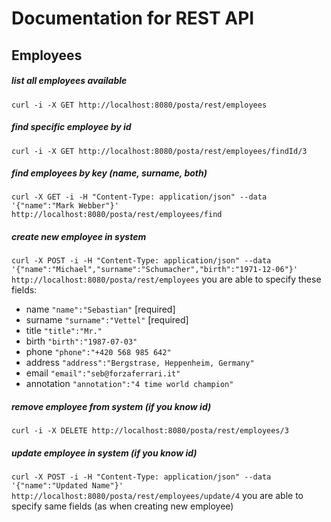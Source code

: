 # Documentation for REST API

## Employees

##### list all employees available
``curl -i -X GET http://localhost:8080/posta/rest/employees``

##### find specific employee by id
``curl -i -X GET http://localhost:8080/posta/rest/employees/findId/3``

##### find employees by key (name, surname, both)
``curl -X GET -i -H "Content-Type: application/json" --data '{"name":"Mark Webber"}' http://localhost:8080/posta/rest/employees/find``

##### create new employee in system
``curl -X POST -i -H "Content-Type: application/json" --data '{"name":"Michael","surname":"Schumacher","birth":"1971-12-06"}' http://localhost:8080/posta/rest/employees``
you are able to specify these fields:
* name ``"name":"Sebastian"`` [required]
* surname ``"surname":"Vettel"`` [required]
* title ``"title":"Mr."``
* birth ``"birth":"1987-07-03"``
* phone ``"phone":"+420 568 985 642"``
* address ``"address":"Bergstrase, Heppenheim, Germany"``
* email ``"email":"seb@forzaferrari.it"``
* annotation ``"annotation":"4 time world champion"``

##### remove employee from system (if you know id)
``curl -i -X DELETE http://localhost:8080/posta/rest/employees/3``

##### update employee in system (if you know id)
``curl -X POST -i -H "Content-Type: application/json" --data '{"name":"Updated Name"}' http://localhost:8080/posta/rest/employees/update/4``
you are able to specify same fields (as when creating new employee)
